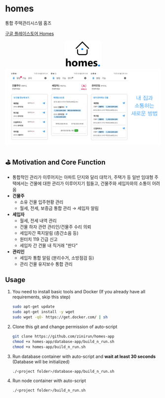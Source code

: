 # homes
통합 주택관리시스템 홈즈

[구글 플레이스토어 Homes](https://play.google.com/store/apps/details?id=com.nemobros.homes)

<p align="center">
<img src="./.github/logo.png" alt="logo" width="120" />
<img src="./.github/homes.png" alt="homes" />
</p>

## ⛳ Motivation and Core Function
- 통합적인 관리가 이루어지는 아파트 단지와 달리 대학가, 주택가 등 일반 임대형 주택에서는 건물에 대한 관리가 이루어지기 힘들고, 건물주와 세입자와의 소통이 어려움
- **건물주**
    - 소유 건물 입주현황 관리
    - 월세, 전세, 보증금 통합 관리 → 세입자 알림
- **세입자**
    - 월세, 전세 내역 관리
    - 건물 하자 관련 관리인/건물주 수리 의뢰
    - 세입자간 쪽지알림 (층간소음 등)
    - 원터치 119 긴급 신고
    - 세입자 간 건물 내 직거래 "판다"
- **관리인**
    - 세입자 통합 알림 (분리수거, 소방점검 등)
    - 관리 건물 유지보수 통합 관리

## Usage

1. You need to install basic tools and Docker (If you already have all requirements, skip this step)
    ```bash
    sudo apt-get update
    sudo apt-get install -y wget
    sudo wget -qO- https://get.docker.com/ | sh
    ```

2. Clone this git and change permission of auto-script
    ```bash
    git clone https://github.com/zinirun/homes-app
    chmod +x homes-app/database-app/build_n_run.sh
    chmod +x homes-app/build_n_run.sh
    ```

3. Run database container with auto-script and **wait at least 30 seconds** (Database will be initialized)
    ```bash
    ./<project folder>/database-app/build_n_run.sh
    ```

4. Run node container with auto-script
    ```bash
    ./<project folder>/build_n_run.sh
    ```
